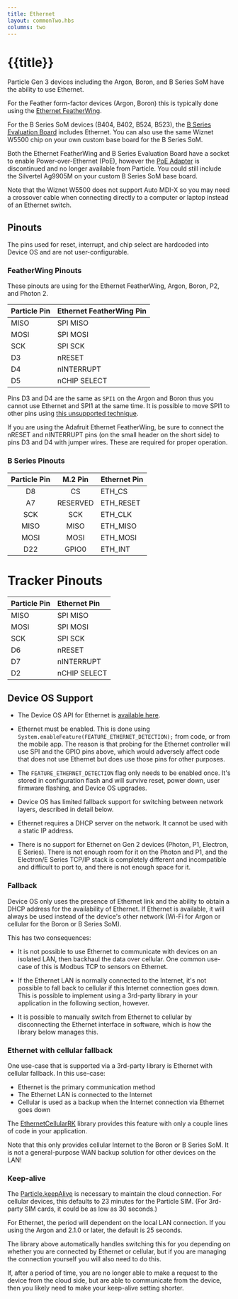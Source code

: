 ```yaml
---
title: Ethernet
layout: commonTwo.hbs
columns: two
---
```


# {{title}}

Particle Gen 3 devices including the Argon, Boron, and B Series SoM have the ability to use Ethernet.

For the Feather form-factor devices (Argon, Boron) this is typically done using the [Ethernet FeatherWing](/reference/datasheets/accessories/gen3-accessories/#ethernet-featherwing).

For the B Series SoM devices (B404, B402, B524, B523), the [B Series Evaluation Board](/reference/datasheets/b-series/b-series-eval-board/) includes Ethernet. You can also use the same Wiznet W5500 chip on your own custom base board for the B Series SoM.

Both the Ethernet FeatherWing and B Series Evaluation Board have a socket to enable Power-over-Ethernet (PoE), however the [PoE Adapter](/reference/datasheets/accessories/gen3-accessories/#poe-power-over-ethernet-) is discontinued and no longer available from Particle. You could still include the Silvertel Ag9905M on your custom B Series SoM base board.

Note that the Wiznet W5500 does not support Auto MDI-X so you may need a crossover cable when connecting directly to a computer or laptop instead of an Ethernet switch.

## Pinouts

The pins used for reset, interrupt, and chip select are hardcoded into Device OS and are not user-configurable.

### FeatherWing Pinouts

These pinouts are using for the Ethernet FeatherWing, Argon, Boron, P2, and Photon 2.

|Particle Pin|Ethernet FeatherWing Pin   |
|:-------|:--------------------------|
|MISO    | SPI MISO                  |
|MOSI    | SPI MOSI                  |
|SCK     | SPI SCK                   |
|D3      | nRESET     |
|D4      | nINTERRUPT  |
|D5      | nCHIP SELECT|

Pins D3 and D4 are the same as `SPI1` on the Argon and Boron thus you cannot use Ethernet and SPI1 at the same time. It is possible to move SPI1 to other pins using [this unsupported technique](https://github.com/rickkas7/spi1-reconfiguration).

If you are using the Adafruit Ethernet FeatherWing, be sure to connect the nRESET and nINTERRUPT pins (on the small header on the short side) to pins D3 and D4 with jumper wires. These are required for proper operation.

### B Series Pinouts

| Particle Pin | M.2 Pin | Ethernet Pin |
| :---: | :---: | :--- |
| D8 | CS | ETH\_CS |
| A7 | RESERVED | ETH\_RESET |
| SCK | SCK | ETH\_CLK |
| MISO | MISO | ETH\_MISO |
| MOSI | MOSI | ETH\_MOSI |
| D22 | GPIO0 | ETH\_INT |

# Tracker Pinouts

|Particle Pin|Ethernet Pin   |
|:-------|:--------------------------|
|MISO    | SPI MISO                  |
|MOSI    | SPI MOSI                  |
|SCK     | SPI SCK                   |
|D6      | nRESET     |
|D7      | nINTERRUPT  |
|D2      | nCHIP SELECT|


## Device OS Support

- The Device OS API for Ethernet is [available here](/reference/device-os/api/ethernet/ethernet/).

- Ethernet must be enabled. This is done using `System.enableFeature(FEATURE_ETHERNET_DETECTION);` from code, or from the mobile app. The reason is that probing for the Ethernet controller will use SPI and the GPIO pins above, which would adversely affect code that does not use Ethernet but does use those pins for other purposes.

- The `FEATURE_ETHERNET_DETECTION` flag only needs to be enabled once. It's stored in configuration flash and will survive reset, power down, user firmware flashing, and Device OS upgrades.

- Device OS has limited fallback support for switching between network layers, described in detail below.

- Ethernet requires a DHCP server on the network. It cannot be used with a static IP address.

- There is no support for Ethernet on Gen 2 devices (Photon, P1, Electron, E Series). There is not enough room for it on the Photon and P1, and the Electron/E Series TCP/IP stack is completely different and incompatible and difficult to port to, and there is not enough space for it.

### Fallback

Device OS only uses the presence of Ethernet link and the ability to obtain a DHCP address for the availability of Ethernet. If Ethernet is available, it will always be used instead of the device's other network (Wi-Fi for Argon or cellular for the Boron or B Series SoM).

This has two consequences:

- It is not possible to use Ethernet to communicate with devices on an isolated LAN, then backhaul the data over cellular. One common use-case of this is Modbus TCP to sensors on Ethernet.

- If the Ethernet LAN is normally connected to the Internet, it's not possible to fall back to cellular if this Internet connection goes down. This is possible to implement using a 3rd-party library in your application in the following section, however.

- It is possible to manually switch from Ethernet to cellular by disconnecting the Ethernet interface in software, which is how the library below manages this.

### Ethernet with cellular fallback

One use-case that is supported via a 3rd-party library is Ethernet with cellular fallback. In this use-case:

- Ethernet is the primary communication method
- The Ethernet LAN is connected to the Internet
- Cellular is used as a backup when the Internet connection via Ethernet goes down

The [EthernetCellularRK](https://github.com/rickkas7/EthernetCellularRK) library provides this feature with only a couple lines of code in your application.

Note that this only provides cellular Internet to the Boron or B Series SoM. It is not a general-purpose WAN backup solution for other devices on the LAN!

### Keep-alive

The [Particle.keepAlive](/reference/device-os/api/cloud-functions/particle-keepalive/) is necessary to maintain the cloud connection. For cellular devices, this defaults to 23 minutes for the Particle SIM. (For 3rd-party SIM cards, it could be as low as 30 seconds.)

For Ethernet, the period will dependent on the local LAN connection. If you using the Argon and 2.1.0 or later, the default is 25 seconds.

The library above automatically handles switching this for you depending on whether you are connected by Ethernet or cellular, but if you are managing the connection yourself you will also need to do this.

If, after a period of time, you are no longer able to make a request to the device from the cloud side, but are able to communicate from the device, then you likely need to make your keep-alive setting shorter.